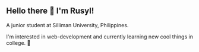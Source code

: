 ## Hello there 👋 I'm Rusyl!

A junior student at Silliman University, Philippines. 

I'm interested in web-development and currently learning new cool things in college. 🌱
